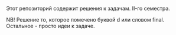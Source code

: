 Этот репозиторий содержит решения к задачам. II-го семестра. 

NB! Решение то, которое помечено буквой d или словом final. Остальное - просто идеи к задаче.
